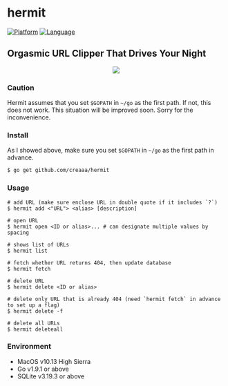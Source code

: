 
# hermit

[![Platform](http://img.shields.io/badge/platform-macos-blue.svg?style=flat)](https://www.apple.com/macos/how-to-upgrade/)
[![Language](http://img.shields.io/badge/language-go-brightgreen.svg?style=flat)](https://golang.org/)

## Orgasmic URL Clipper That Drives Your Night

<div align="center">
<img src="https://github.com/creaaa/hermit/blob/master/image.png">
</div>

### Caution

Hermit assumes that you set `$GOPATH` in `~/go` as the first path.
If not, this does not work. This situation will be improved soon.
Sorry for the inconvenience.

### Install

As I showed above, make sure you set `$GOPATH` in `~/go` as the first path in advance. 

```sh
$ go get github.com/creaaa/hermit
```

### Usage

```
# add URL (make sure enclose URL in double quote if it includes `?`)
$ hermit add <"URL"> <alias> [description]

# open URL
$ hermit open <ID or alias>... # can designate multiple values by spacing

# shows list of URLs
$ hermit list

# fetch whether URL returns 404, then update database
$ hermit fetch

# delete URL
$ hermit delete <ID or alias>

# delete only URL that is already 404 (need `hermit fetch` in advance to set up a flag)
$ hermit delete -f

# delete all URLs
$ hermit deleteall
```

### Environment

- MacOS v10.13 High Sierra
- Go v1.9.1 or above
- SQLite v3.19.3 or above